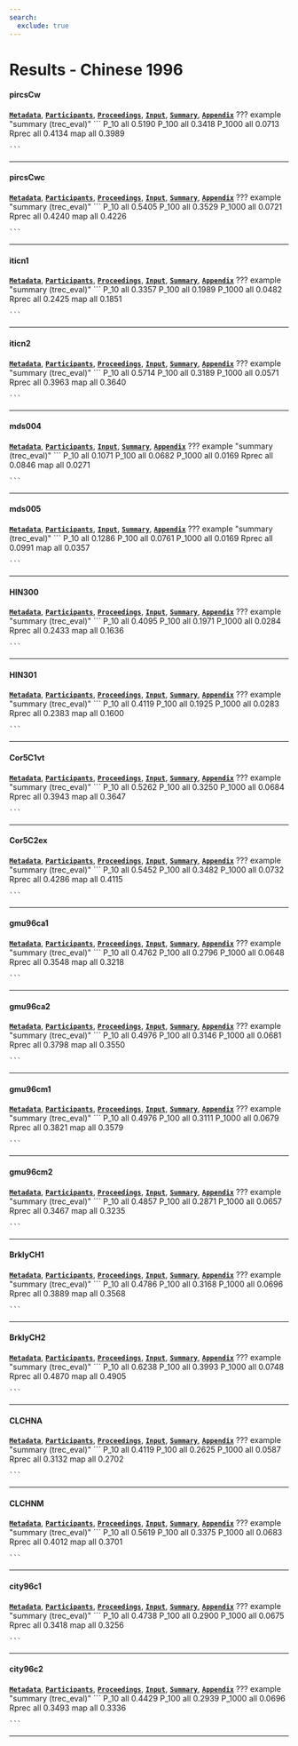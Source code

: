 ```yaml
---
search:
  exclude: true
---
```


# Results - Chinese 1996 

#### pircsCw 
[**`Metadata`**](./runs.md#pircscw), [**`Participants`**](./participants.md#cuny), [**`Proceedings`**](./proceedings.md#trec-5-english-and-chinese-retrieval-experiments-using-pircs), [**`Input`**](https://trec.nist.gov/results/trec5/trec5.results.input/tracks/Chinese/input.pircsCw.gz), [**`Summary`**](https://trec.nist.gov/results/trec5/Chinese/summary.pircsCw), [**`Appendix`**](https://trec.nist.gov/pubs/trec5/appendices/A/chinese.graphs.ps.gz)
??? example "summary (trec_eval)"
	```
	P_10		all 0.5190
	P_100		all 0.3418
	P_1000		all 0.0713
	Rprec		all 0.4134
	map			all 0.3989

	```
---
#### pircsCwc 
[**`Metadata`**](./runs.md#pircscwc), [**`Participants`**](./participants.md#cuny), [**`Proceedings`**](./proceedings.md#trec-5-english-and-chinese-retrieval-experiments-using-pircs), [**`Input`**](https://trec.nist.gov/results/trec5/trec5.results.input/tracks/Chinese/input.pircsCwc.gz), [**`Summary`**](https://trec.nist.gov/results/trec5/Chinese/summary.pircsCwc), [**`Appendix`**](https://trec.nist.gov/pubs/trec5/appendices/A/chinese.graphs.ps.gz)
??? example "summary (trec_eval)"
	```
	P_10		all 0.5405
	P_100		all 0.3529
	P_1000		all 0.0721
	Rprec		all 0.4240
	map			all 0.4226

	```
---
#### iticn1 
[**`Metadata`**](./runs.md#iticn1), [**`Participants`**](./participants.md#iti-sg), [**`Proceedings`**](./proceedings.md#experiments-on-routing-filtering-and-chinese-text-retrieval-in-trec-5), [**`Input`**](https://trec.nist.gov/results/trec5/trec5.results.input/tracks/Chinese/input.iticn1.gz), [**`Summary`**](https://trec.nist.gov/results/trec5/Chinese/summary.iticn1), [**`Appendix`**](https://trec.nist.gov/pubs/trec5/appendices/A/chinese.graphs.ps.gz)
??? example "summary (trec_eval)"
	```
	P_10		all 0.3357
	P_100		all 0.1989
	P_1000		all 0.0482
	Rprec		all 0.2425
	map			all 0.1851

	```
---
#### iticn2 
[**`Metadata`**](./runs.md#iticn2), [**`Participants`**](./participants.md#iti-sg), [**`Proceedings`**](./proceedings.md#experiments-on-routing-filtering-and-chinese-text-retrieval-in-trec-5), [**`Input`**](https://trec.nist.gov/results/trec5/trec5.results.input/tracks/Chinese/input.iticn2.gz), [**`Summary`**](https://trec.nist.gov/results/trec5/Chinese/summary.iticn2), [**`Appendix`**](https://trec.nist.gov/pubs/trec5/appendices/A/chinese.graphs.ps.gz)
??? example "summary (trec_eval)"
	```
	P_10		all 0.5714
	P_100		all 0.3189
	P_1000		all 0.0571
	Rprec		all 0.3963
	map			all 0.3640

	```
---
#### mds004 
[**`Metadata`**](./runs.md#mds004), [**`Participants`**](./participants.md#citri), [**`Input`**](https://trec.nist.gov/results/trec5/trec5.results.input/tracks/Chinese/input.mds004.gz), [**`Summary`**](https://trec.nist.gov/results/trec5/Chinese/summary.mds004), [**`Appendix`**](https://trec.nist.gov/pubs/trec5/appendices/A/chinese.graphs.ps.gz)
??? example "summary (trec_eval)"
	```
	P_10		all 0.1071
	P_100		all 0.0682
	P_1000		all 0.0169
	Rprec		all 0.0846
	map			all 0.0271

	```
---
#### mds005 
[**`Metadata`**](./runs.md#mds005), [**`Participants`**](./participants.md#citri), [**`Input`**](https://trec.nist.gov/results/trec5/trec5.results.input/tracks/Chinese/input.mds005.gz), [**`Summary`**](https://trec.nist.gov/results/trec5/Chinese/summary.mds005), [**`Appendix`**](https://trec.nist.gov/pubs/trec5/appendices/A/chinese.graphs.ps.gz)
??? example "summary (trec_eval)"
	```
	P_10		all 0.1286
	P_100		all 0.0761
	P_1000		all 0.0169
	Rprec		all 0.0991
	map			all 0.0357

	```
---
#### HIN300 
[**`Metadata`**](./runs.md#hin300), [**`Participants`**](./participants.md#umass), [**`Proceedings`**](./proceedings.md#inquery-at-trec-5), [**`Input`**](https://trec.nist.gov/results/trec5/trec5.results.input/tracks/Chinese/input.HIN300.gz), [**`Summary`**](https://trec.nist.gov/results/trec5/Chinese/summary.HIN300), [**`Appendix`**](https://trec.nist.gov/pubs/trec5/appendices/A/chinese.graphs.ps.gz)
??? example "summary (trec_eval)"
	```
	P_10		all 0.4095
	P_100		all 0.1971
	P_1000		all 0.0284
	Rprec		all 0.2433
	map			all 0.1636

	```
---
#### HIN301 
[**`Metadata`**](./runs.md#hin301), [**`Participants`**](./participants.md#umass), [**`Proceedings`**](./proceedings.md#inquery-at-trec-5), [**`Input`**](https://trec.nist.gov/results/trec5/trec5.results.input/tracks/Chinese/input.HIN301.gz), [**`Summary`**](https://trec.nist.gov/results/trec5/Chinese/summary.HIN301), [**`Appendix`**](https://trec.nist.gov/pubs/trec5/appendices/A/chinese.graphs.ps.gz)
??? example "summary (trec_eval)"
	```
	P_10		all 0.4119
	P_100		all 0.1925
	P_1000		all 0.0283
	Rprec		all 0.2383
	map			all 0.1600

	```
---
#### Cor5C1vt 
[**`Metadata`**](./runs.md#cor5c1vt), [**`Participants`**](./participants.md#cornell), [**`Proceedings`**](./proceedings.md#using-query-zoning-and-correlation-within-smart-trec-5), [**`Input`**](https://trec.nist.gov/results/trec5/trec5.results.input/tracks/Chinese/input.Cor5C1vt.gz), [**`Summary`**](https://trec.nist.gov/results/trec5/Chinese/summary.Cor5C1vt), [**`Appendix`**](https://trec.nist.gov/pubs/trec5/appendices/A/chinese.graphs.ps.gz)
??? example "summary (trec_eval)"
	```
	P_10		all 0.5262
	P_100		all 0.3250
	P_1000		all 0.0684
	Rprec		all 0.3943
	map			all 0.3647

	```
---
#### Cor5C2ex 
[**`Metadata`**](./runs.md#cor5c2ex), [**`Participants`**](./participants.md#cornell), [**`Proceedings`**](./proceedings.md#using-query-zoning-and-correlation-within-smart-trec-5), [**`Input`**](https://trec.nist.gov/results/trec5/trec5.results.input/tracks/Chinese/input.Cor5C2ex.gz), [**`Summary`**](https://trec.nist.gov/results/trec5/Chinese/summary.Cor5C2ex), [**`Appendix`**](https://trec.nist.gov/pubs/trec5/appendices/A/chinese.graphs.ps.gz)
??? example "summary (trec_eval)"
	```
	P_10		all 0.5452
	P_100		all 0.3482
	P_1000		all 0.0732
	Rprec		all 0.4286
	map			all 0.4115

	```
---
#### gmu96ca1 
[**`Metadata`**](./runs.md#gmu96ca1), [**`Participants`**](./participants.md#gmu), [**`Proceedings`**](./proceedings.md#using-relevance-feedback-within-the-relational-model-for-trec-5), [**`Input`**](https://trec.nist.gov/results/trec5/trec5.results.input/tracks/Chinese/input.gmu96ca1.gz), [**`Summary`**](https://trec.nist.gov/results/trec5/Chinese/summary.gmu96ca1), [**`Appendix`**](https://trec.nist.gov/pubs/trec5/appendices/A/chinese.graphs.ps.gz)
??? example "summary (trec_eval)"
	```
	P_10		all 0.4762
	P_100		all 0.2796
	P_1000		all 0.0648
	Rprec		all 0.3548
	map			all 0.3218

	```
---
#### gmu96ca2 
[**`Metadata`**](./runs.md#gmu96ca2), [**`Participants`**](./participants.md#gmu), [**`Proceedings`**](./proceedings.md#using-relevance-feedback-within-the-relational-model-for-trec-5), [**`Input`**](https://trec.nist.gov/results/trec5/trec5.results.input/tracks/Chinese/input.gmu96ca2.gz), [**`Summary`**](https://trec.nist.gov/results/trec5/Chinese/summary.gmu96ca2), [**`Appendix`**](https://trec.nist.gov/pubs/trec5/appendices/A/chinese.graphs.ps.gz)
??? example "summary (trec_eval)"
	```
	P_10		all 0.4976
	P_100		all 0.3146
	P_1000		all 0.0681
	Rprec		all 0.3798
	map			all 0.3550

	```
---
#### gmu96cm1 
[**`Metadata`**](./runs.md#gmu96cm1), [**`Participants`**](./participants.md#gmu), [**`Proceedings`**](./proceedings.md#using-relevance-feedback-within-the-relational-model-for-trec-5), [**`Input`**](https://trec.nist.gov/results/trec5/trec5.results.input/tracks/Chinese/input.gmu96cm1.gz), [**`Summary`**](https://trec.nist.gov/results/trec5/Chinese/summary.gmu96cm1), [**`Appendix`**](https://trec.nist.gov/pubs/trec5/appendices/A/chinese.graphs.ps.gz)
??? example "summary (trec_eval)"
	```
	P_10		all 0.4976
	P_100		all 0.3111
	P_1000		all 0.0679
	Rprec		all 0.3821
	map			all 0.3579

	```
---
#### gmu96cm2 
[**`Metadata`**](./runs.md#gmu96cm2), [**`Participants`**](./participants.md#gmu), [**`Proceedings`**](./proceedings.md#using-relevance-feedback-within-the-relational-model-for-trec-5), [**`Input`**](https://trec.nist.gov/results/trec5/trec5.results.input/tracks/Chinese/input.gmu96cm2.gz), [**`Summary`**](https://trec.nist.gov/results/trec5/Chinese/summary.gmu96cm2), [**`Appendix`**](https://trec.nist.gov/pubs/trec5/appendices/A/chinese.graphs.ps.gz)
??? example "summary (trec_eval)"
	```
	P_10		all 0.4857
	P_100		all 0.2871
	P_1000		all 0.0657
	Rprec		all 0.3467
	map			all 0.3235

	```
---
#### BrklyCH1 
[**`Metadata`**](./runs.md#brklych1), [**`Participants`**](./participants.md#berkeley), [**`Proceedings`**](./proceedings.md#term-importance-boolean-conjunct-training-negative-terms-and-foreign-language-retrieval-probabilistic-algorithms-at-trec-5), [**`Input`**](https://trec.nist.gov/results/trec5/trec5.results.input/tracks/Chinese/input.BrklyCH1.gz), [**`Summary`**](https://trec.nist.gov/results/trec5/Chinese/summary.BrklyCH1), [**`Appendix`**](https://trec.nist.gov/pubs/trec5/appendices/A/chinese.graphs.ps.gz)
??? example "summary (trec_eval)"
	```
	P_10		all 0.4786
	P_100		all 0.3168
	P_1000		all 0.0696
	Rprec		all 0.3889
	map			all 0.3568

	```
---
#### BrklyCH2 
[**`Metadata`**](./runs.md#brklych2), [**`Participants`**](./participants.md#berkeley), [**`Proceedings`**](./proceedings.md#term-importance-boolean-conjunct-training-negative-terms-and-foreign-language-retrieval-probabilistic-algorithms-at-trec-5), [**`Input`**](https://trec.nist.gov/results/trec5/trec5.results.input/tracks/Chinese/input.BrklyCH2.gz), [**`Summary`**](https://trec.nist.gov/results/trec5/Chinese/summary.BrklyCH2), [**`Appendix`**](https://trec.nist.gov/pubs/trec5/appendices/A/chinese.graphs.ps.gz)
??? example "summary (trec_eval)"
	```
	P_10		all 0.6238
	P_100		all 0.3993
	P_1000		all 0.0748
	Rprec		all 0.4870
	map			all 0.4905

	```
---
#### CLCHNA 
[**`Metadata`**](./runs.md#clchna), [**`Participants`**](./participants.md#claritech), [**`Proceedings`**](./proceedings.md#experiments-on-chinese-text-indexing-clarit-trec-5-chinese-track-report), [**`Input`**](https://trec.nist.gov/results/trec5/trec5.results.input/tracks/Chinese/input.CLCHNA.gz), [**`Summary`**](https://trec.nist.gov/results/trec5/Chinese/summary.CLCHNA), [**`Appendix`**](https://trec.nist.gov/pubs/trec5/appendices/A/chinese.graphs.ps.gz)
??? example "summary (trec_eval)"
	```
	P_10		all 0.4119
	P_100		all 0.2625
	P_1000		all 0.0587
	Rprec		all 0.3132
	map			all 0.2702

	```
---
#### CLCHNM 
[**`Metadata`**](./runs.md#clchnm), [**`Participants`**](./participants.md#claritech), [**`Proceedings`**](./proceedings.md#experiments-on-chinese-text-indexing-clarit-trec-5-chinese-track-report), [**`Input`**](https://trec.nist.gov/results/trec5/trec5.results.input/tracks/Chinese/input.CLCHNM.gz), [**`Summary`**](https://trec.nist.gov/results/trec5/Chinese/summary.CLCHNM), [**`Appendix`**](https://trec.nist.gov/pubs/trec5/appendices/A/chinese.graphs.ps.gz)
??? example "summary (trec_eval)"
	```
	P_10		all 0.5619
	P_100		all 0.3375
	P_1000		all 0.0683
	Rprec		all 0.4012
	map			all 0.3701

	```
---
#### city96c1 
[**`Metadata`**](./runs.md#city96c1), [**`Participants`**](./participants.md#city), [**`Proceedings`**](./proceedings.md#okapi-at-trec-5), [**`Input`**](https://trec.nist.gov/results/trec5/trec5.results.input/tracks/Chinese/input.city96c1.gz), [**`Summary`**](https://trec.nist.gov/results/trec5/Chinese/summary.city96c1), [**`Appendix`**](https://trec.nist.gov/pubs/trec5/appendices/A/chinese.graphs.ps.gz)
??? example "summary (trec_eval)"
	```
	P_10		all 0.4738
	P_100		all 0.2900
	P_1000		all 0.0675
	Rprec		all 0.3418
	map			all 0.3256

	```
---
#### city96c2 
[**`Metadata`**](./runs.md#city96c2), [**`Participants`**](./participants.md#city), [**`Proceedings`**](./proceedings.md#okapi-at-trec-5), [**`Input`**](https://trec.nist.gov/results/trec5/trec5.results.input/tracks/Chinese/input.city96c2.gz), [**`Summary`**](https://trec.nist.gov/results/trec5/Chinese/summary.city96c2), [**`Appendix`**](https://trec.nist.gov/pubs/trec5/appendices/A/chinese.graphs.ps.gz)
??? example "summary (trec_eval)"
	```
	P_10		all 0.4429
	P_100		all 0.2939
	P_1000		all 0.0696
	Rprec		all 0.3493
	map			all 0.3336

	```
---

